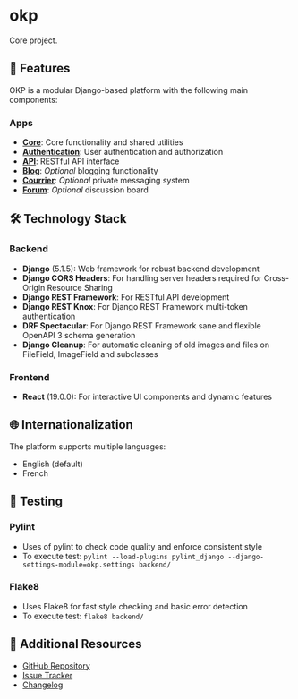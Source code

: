 # okp
Core project.

## 🌟 Features

OKP is a modular Django-based platform with the following main components:

### Apps
- **[Core](docs/apps/core.md)**: Core functionality and shared utilities
- **[Authentication](docs/apps/auth.md)**: User authentication and authorization
- **[API](docs/api/v1/index.md)**: RESTful API interface
- **[Blog](docs/apps/blog.md)**: *Optional* blogging functionality
- **[Courrier](docs/apps/courrier.md)**: *Optional* private messaging system
- **[Forum](docs/apps/forum.md)**: *Optional* discussion board

## 🛠️ Technology Stack

### Backend
- **Django** (5.1.5): Web framework for robust backend development
- **Django CORS Headers**: For handling server headers required for Cross-Origin Resource Sharing
- **Django REST Framework**: For RESTful API development
- **Django REST Knox**: For Django REST Framework multi-token authentication
- **DRF Spectacular**: For Django REST Framework sane and flexible OpenAPI 3 schema generation
- **Django Cleanup**: For automatic cleaning of old images and files on FileField, ImageField and subclasses

### Frontend
- **React** (19.0.0): For interactive UI components and dynamic features

## 🌐 Internationalization

The platform supports multiple languages:

- English (default)
- French

## 🧪 Testing

### Pylint
- Uses of pylint to check code quality and enforce consistent style
- To execute test: `pylint --load-plugins pylint_django --django-settings-module=okp.settings backend/`

### Flake8
- Uses Flake8 for fast style checking and basic error detection
- To execute test: `flake8 backend/`

## 📖 Additional Resources

- [GitHub Repository](https://github.com/mcpronovost/okp-core)
- [Issue Tracker](https://github.com/mcpronovost/okp-core/issues)
- [Changelog](CHANGELOG.md)
